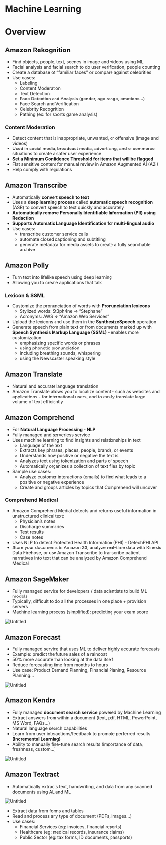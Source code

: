 # Machine Learning

# Overview

## Amazon Rekognition

- Find objects, people, text, scenes in image and videos using ML
- Facial analysis and facial search to do user verification, people counting
- Create a database of “familiar faces” or compare against celebrities
- Use cases:
    - Labeling
    - Content Moderation
    - Text Detection
    - Face Detection and Analysis (gender, age range, emotions…)
    - Face Search and Verification
    - Celebrity Recognition
    - Pathing (ex: for sports game analysis)

### Content Moderation

- Detect content that is inappropriate, unwanted, or offensive (image and videos)
- Used in social media, broadcast media, advertising, and e-commerce situations to create a safer user experience
- **Set a Minimum Confidence Threshold for items that will be flagged**
- Flat sensitive content for manual review in Amazon Augmented AI (A2I)
- Help comply with regulations

## Amazon Transcribe

- Automatically **convert speech to text**
- Uses a **deep learning process** called **automatic speech recognition** (ASR) to convert speech to text quickly and accurately
- **Automatically remove Personally Identifiable Information (PII) using Redaction**
- **Supports Automatic Language Identification for multi-lingual audio**
- Use cases:
    - transcribe customer service calls
    - automate closed captioning and subtitling
    - generate metadata for media assets to create a fully searchable archive

## Amazon Polly

- Turn text into lifelike speech using deep learning
- Allowing you to create applications that talk

### Lexicon & SSML

- Customize the pronunciation of words with **Pronunciation lexicons**
    - Stylized words: St3ph4ne ⇒ “Stephane”
    - Acronyms: AWS ⇒ “Amazon Web Services”
- Upload the lexicons and use them in the **SynthesizeSpeech** operation
- Generate speech from plain text or from documents marked up with **Speech Synthesis Markup Language (SSML)** - enables more customization
    - emphasizing specific words or phrases
    - using phonetic pronunciation
    - including breathing sounds, whispering
    - using the Newscaster speaking style

## Amazon Translate

- Natural and accurate language translation
- Amazon Translate allows you to localize content - such as websites and applications - for international users, and to easily translate large volume of text efficiently

## Amazon Comprehend

- For **Natural Language Processing - NLP**
- Fully managed and serverless service
- Uses machine learning to find insights and relationships in text
    - Language of the text
    - Extracts key phrases, places, people, brands, or events
    - Understands how positive or negative the text is
    - Analyzes text using tokenization and parts of speech
    - Automatically organizes a collection of text files by topic
- Sample use cases:
    - Analyze customer interactions (emails) to find what leads to a positive or negative experience
    - Create and groups articles by topics that Comprehend will uncover

### Comprehend Medical

- Amazon Comprehend Medial detects and returns useful information in unstructured clinical text:
    - Physician’s notes
    - Discharge summaries
    - Test results
    - Case notes
- Uses NLP to detect Protected Health Information (PHI) - DetechPHI API
- Store your documents in Amazon S3, analyze real-time data with Kinesis Data Firehose, or use Amazon Transcribe to transcribe patient narratives into text that can be analyzed by Amazon Comprehend Medical

## Amazon SageMaker

- Fully managed service for developers / data scientists to build ML models
- Typically, difficult to do all the processes in one place + provision servers
- Machine learning process (simplified): predicting your exam score

![Untitled](https://s3-us-west-2.amazonaws.com/secure.notion-static.com/6c77497c-8d1e-480b-b9a1-d3dadc736e9b/Untitled.png)

## Amazon Forecast

- Fully managed service that uses ML to deliver highly accurate forecasts
- Example: predict the future sales of a raincoat
- 50% more accurate than looking at the data itself
- Reduce forecasting time from months to hours
- Use case: Product Demand Planning, Financial Planing, Resource Planning…

![Untitled](https://s3-us-west-2.amazonaws.com/secure.notion-static.com/8794f0d2-4cdf-4bf8-bd9e-a35b18ff97eb/Untitled.png)

## Amazon Kendra

- Fully managed **document search service** powered by Machine Learning
- Extract answers from within a document (text, pdf, HTML, PowerPoint, MS Word, FAQs…)
- Natural language search capabilities
- Learn from user interactions/feedback to promote perferred results **(Incremental Learning)**
- Ability to manually fine-tune search results (importance of data, freshness, custom…)

![Untitled](https://s3-us-west-2.amazonaws.com/secure.notion-static.com/4025993d-156c-4439-951e-acaee647aa8f/Untitled.png)

## Amazon Textract

- Automatically extracts text, handwriting, and data from any scanned documents using AL and ML

![Untitled](https://s3-us-west-2.amazonaws.com/secure.notion-static.com/583fa37d-9f7c-45ff-a777-1fe9ff6acadd/Untitled.png)

- Extract data from forms and tables
- Read and process any type of document (PDFs, images…)
- Use cases:
    - Financial Services (eg: invoices, financial reports)
    - Healthcare (eg: medical records, insurance claims)
    - Public Sector (eg: tax forms, ID documents, passports)